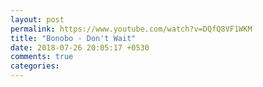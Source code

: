 ```yaml
---
layout: post
permalink: https://www.youtube.com/watch?v=DQfQ8VF1WKM
title: "Bonobo - Don't Wait"
date: 2018-07-26 20:05:17 +0530
comments: true
categories: 
---
```

